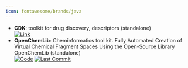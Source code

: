 ```yaml
---
icon: fontawesome/brands/java
---
```


- **CDK**: toolkit for drug discovery, descriptors (standalone)  
	[![Link](https://img.shields.io/badge/Link-offline-red?style=for-the-badge&logo=xamarin&logoColor=red)](https://cdk.github.io/) 
- **OpenChemLib**: Cheminformatics tool kit. Fully Automated Creation of Virtual Chemical Fragment Spaces Using the Open-Source Library OpenChemLib (standalone)  
		[![Code](https://img.shields.io/github/stars/Actelion/openchemlib?style=for-the-badge&logo=github)](https://github.com/Actelion/openchemlib) [![Last Commit](https://img.shields.io/github/last-commit/Actelion/openchemlib?style=for-the-badge&logo=github)](https://github.com/Actelion/openchemlib) 

